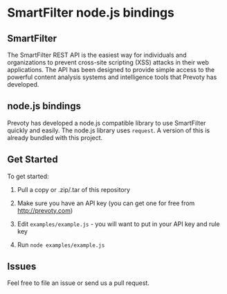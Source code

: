 # SmartFilter node.js bindings

## SmartFilter

The SmartFilter REST API is the easiest way for individuals and organizations to prevent cross-site scripting (XSS) attacks in their web applications. The API has been designed to provide simple access to the powerful content analysis systems and intelligence tools that Prevoty has developed.

## node.js bindings

Prevoty has developed a node.js compatible library to use SmartFilter quickly and easily. The node.js library uses `request`. A version of this is already bundled with this project.

## Get Started

To get started:

1) Pull a copy or .zip/.tar of this repository

2) Make sure you have an API key (you can get one for free from http://prevoty.com)

3) Edit `examples/example.js` - you will want to put in your API key and rule key

4) Run `node examples/example.js`

## Issues

Feel free to file an issue or send us a pull request. 
